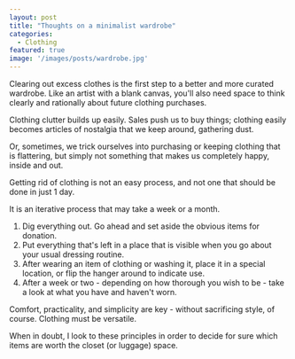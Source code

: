```yaml
---
layout: post
title: "Thoughts on a minimalist wardrobe"
categories:
  - Clothing
featured: true
image: '/images/posts/wardrobe.jpg'
---
```


Clearing out excess clothes is the first step to a better and more curated wardrobe. Like an artist with a blank canvas, you'll also need space to think clearly and rationally about future clothing purchases.

Clothing clutter builds up easily. Sales push us to buy things; clothing easily becomes articles of nostalgia that we keep around, gathering dust.

Or, sometimes, we trick ourselves into purchasing or keeping clothing that is flattering, but simply not something that makes us completely happy, inside and out.

Getting rid of clothing is not an easy process, and not one that should be done in just 1 day.

It is an iterative process that may take a week or a month.

1. Dig everything out. Go ahead and set aside the obvious items for donation.
2. Put everything that's left in a place that is visible when you go about your usual dressing routine.
3. After wearing an item of clothing or washing it, place it in a special location, or flip the hanger around to indicate use.
4. After a week or two - depending on how thorough you wish to be - take a look at what you have and haven't worn.

Comfort, practicality, and simplicity are key - without sacrificing style, of course. Clothing must be versatile.

When in doubt, I look to these principles in order to decide for sure which items are worth the closet (or luggage) space.





